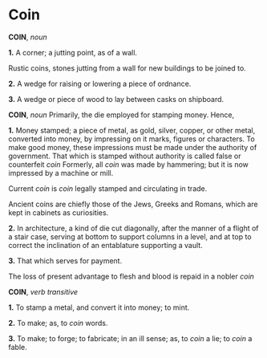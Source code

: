 # Coin

**COIN**, _noun_

**1.** A corner; a jutting point, as of a wall.

Rustic coins, stones jutting from a wall for new buildings to be joined to.

**2.** A wedge for raising or lowering a piece of ordnance.

**3.** A wedge or piece of wood to lay between casks on shipboard.

**COIN**, _noun_ Primarily, the die employed for stamping money. Hence,

**1.** Money stamped; a piece of metal, as gold, silver, copper, or other metal, converted into money, by impressing on it marks, figures or characters. To make good money, these impressions must be made under the authority of government. That which is stamped without authority is called false or counterfeit _coin_ Formerly, all _coin_ was made by hammering; but it is now impressed by a machine or mill.

Current _coin_ is _coin_ legally stamped and circulating in trade.

Ancient coins are chiefly those of the Jews, Greeks and Romans, which are kept in cabinets as curiosities.

**2.** In architecture, a kind of die cut diagonally, after the manner of a flight of a stair case, serving at bottom to support columns in a level, and at top to correct the inclination of an entablature supporting a vault.

**3.** That which serves for payment.

The loss of present advantage to flesh and blood is repaid in a nobler _coin_

**COIN**, _verb transitive_

**1.** To stamp a metal, and convert it into money; to mint.

**2.** To make; as, to _coin_ words.

**3.** To make; to forge; to fabricate; in an ill sense; as, to _coin_ a lie; to _coin_ a fable.